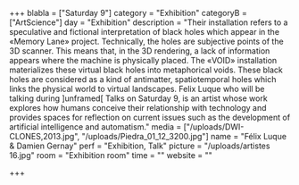 +++
blabla = ["Saturday 9"]
category = "Exhibition"
categoryB = ["ArtScience"]
day = "Exhibition"
description = "Their installation refers to a speculative and fictional interpretation of black holes which appear in the «Memory Lane» project. Technically, the holes are subjective points of the 3D scanner. This means that, in the 3D rendering, a lack of information appears where the machine is physically placed. The «VOID» installation materializes these virtual black holes into metaphorical voids. These black holes are considered as a kind of antimatter, spatiotemporal holes which links the physical world to virtual landscapes. Felix Luque who will be talking during ]unframed[ Talks on Saturday 9, is an artist whose work explores how humans conceive their relationship with technology and provides spaces for reflection on current issues such as the development of artificial intelligence and automatism."
media = ["/uploads/DWI-CLONES,2013.jpg", "/uploads/Piedra_01_12_3200.jpg"]
name = "Félix Luque & Damien Gernay"
perf = "Exhibition, Talk"
picture = "/uploads/artistes 16.jpg"
room = "Exhibition room"
time = ""
website = ""

+++
